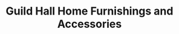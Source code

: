 ---
title: "Guild Hall Home Furnishings and Accessories"
url: /millcreek/guild-hall-home-furnishings-and-accessories/
shop: Möbel
---